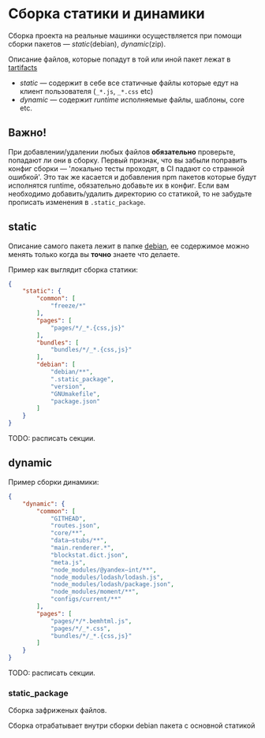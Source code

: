 
# Сборка статики и динамики

Сборка проекта на реальные машинки осуществляется при помощи сборки пакетов — _static_(debian), _dynamic_(zip).

Описание файлов, которые попадут в той или иной пакет лежат в [tartifacts](https://github.yandex—team.ru/serp/turbo/blob/dev/.config/tartifacts/patterns.json)

 * _static_ — содержит в себе все статичные файлы которые едут на клиент пользователя (`_*.js`, `_*.css` etc)
 * _dynamic_ — содержит _runtime_ исполняемые файлы, шаблоны, core etc.

## Важно!
При добавлении/удалении любых файлов **обязательно** проверьте, попадают ли они в сборку.
Первый признак, что вы забыли поправить конфиг сборки — 'локально тесты проходят, в CI падают со странной ошибкой'.
Это так же касается и добавления npm пакетов которые будут исполнятся runtime, обязательно добавьте их в конфиг.
Если вам необходимо добавить/удалить директорию со статикой, то не забудьте прописать изменения в `.static_package`.

## static
Описание самого пакета лежит в папке [debian](https://github.yandex—team.ru/serp/turbo/tree/dev/debian), ее содержимое можно менять только когда вы **точно** знаете что делаете.

Пример как выглядит сборка статики:
```json
{
    "static": {
        "common": [
            "freeze/*"
        ],
        "pages": [
            "pages/*/_*.{css,js}"
        ],
        "bundles": [
            "bundles/*/_*.{css,js}"
        ],
        "debian": [
            "debian/**",
            ".static_package",
            "version",
            "GNUmakefile",
            "package.json"
        ]
    }
}
```
TODO: расписать секции.

## dynamic
Пример сборки динамики:
```json
{
    "dynamic": {
        "common": [
            "GITHEAD",
            "routes.json",
            "core/**",
            "data—stubs/**",
            "main.renderer.*",
            "blockstat.dict.json",
            "meta.js",
            "node_modules/@yandex—int/**",
            "node_modules/lodash/lodash.js",
            "node_modules/lodash/package.json",
            "node_modules/moment/**",
            "configs/current/**"
        ],
        "pages": [
            "pages/*/*.bemhtml.js",
            "pages/*/_*.css",
            "bundles/*/_*.{css,js}"
        ]
    }
}
```
TODO: расписать секции.

### static_package
Сборка зафриженых файлов.

Сборка отрабатывает внутри сборки debian пакета с основной статикой
